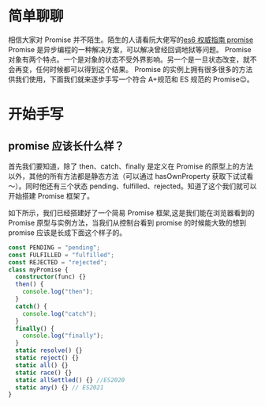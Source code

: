 <!--
 * @Author: yukiball yukiball
 * @Date: 2024-07-08 17:24:52
 * @LastEditors: yukiball yukiball
 * @LastEditTime: 2024-07-15 02:00:53
 * @FilePath: \display\docs\promise\introPromise.md
 * @Description: 
 * 
 * Copyright (c) 2024 by ${git_name_email}, All Rights Reserved. 
-->
# 简单聊聊

相信大家对 Promise 并不陌生。陌生的人请看阮大佬写的[es6 权威指南 promise](https://es6.ruanyifeng.com/#docs/promise)
Promise 是异步编程的一种解决方案，可以解决曾经回调地狱等问题。
Promise 对象有两个特点。一个是对象的状态不受外界影响。另一个是一旦状态改变，就不会再变，任何时候都可以得到这个结果。
Promise 的实例上拥有很多很多的方法供我们使用，下面我们就来逐步手写一个符合 A+规范和 ES 规范的 Promise:wink:。

# 开始手写

## promise 应该长什么样？

首先我们要知道，除了 then、catch、finally 是定义在 Promise 的原型上的方法以外，其他的所有方法都是静态方法（可以通过 hasOwnProperty 获取下试试看～）。同时他还有三个状态 pending、fulfilled、rejected。知道了这个我们就可以开始搭建 Promise 框架了。

如下所示，我们已经搭建好了一个简易 Promise 框架,这是我们能在浏览器看到的 Promise 原型与实例方法，当我们从控制台看到 promise 的时候能大致的想到 promise 应该是长成下面这个样子的。

```ts
const PENDING = "pending";
const FULFILLED = "fulfilled";
const REJECTED = "rejected";
class myPromise {
  constructor(func) {}
  then() {
    console.log("then");
  }
  catch() {
    console.log("catch");
  }
  finally() {
    console.log("finally");
  }
  static resolve() {}
  static reject() {}
  static all() {}
  static race() {}
  static allSettled() {} //ES2020
  static any() {} // ES2021
}
```
